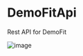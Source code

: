 # DemoFitApi
Rest API for DemoFit

![image](https://user-images.githubusercontent.com/36519570/217526445-45034e27-9c06-4109-94e1-376bdf841de2.png)
